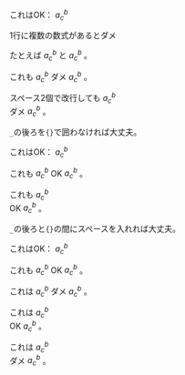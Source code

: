 これはOK： $a^{b}_{c}$ 

1行に複数の数式があるとダメ

たとえば $a^{b}_{c}$ と $a^{b}_{c}$ 。

これも $a^{b}_{c}$
ダメ $a^{b}_{c}$ 。

スペース2個で改行しても $a^{b}_{c}$  
ダメ $a^{b}_{c}$ 。

`_`の後ろを`{}`で囲わなければ大丈夫。

これはOK： $a^{b}_c$

これも $a^{b}_c$ OK $a^{b}_c$ 。

これも $a^{b}_c$  
OK $a^{b}_c$ 。

`_`の後ろと`{}`の間にスペースを入れれば大丈夫。

これはOK： $a^{b}_ {c}$

これも $a^{b}_ {c}$ OK $a^{b}_{c}$ 。

これは $a^{b}_{c}$ ダメ $a^{b}_ {c}$ 。

これは $a^{b}_ {c}$  
OK $a^{b}_ {c}$ 。

これは $a^{b}_{c}$  
ダメ $a^{b}_ {c}$ 。
